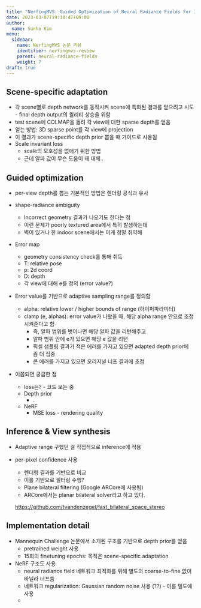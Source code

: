 ```yaml
---
title: "NerfingMVS: Guided Optimization of Neural Radiance Fields for Indoor Multi-view Stereo"
date: 2023-03-07T19:10:47+09:00
author:
  name: Sunho Kim
menu:
  sidebar:
    name: NerfingMVS 논문 리뷰
    identifier: nerfingmvs-review
    parent: neural-radiance-fields
    weight: 7
draft: true
---
```


## Scene-specific adaptation

- 각 scene별로 depth network를 동작시켜 scene에 특화된 결과를 얻으려고 시도 - final depth output의 퀄리티 상승을 위함
- test scene에 COLMAP을 돌려 각 view에 대한 sparse depth를 얻음
- 얻는 방법: 3D sparse point를 각 view에 projection
- 이 결과가 scene-specific depth prior 뽑을 때 가이드로 사용됨
- Scale invariant loss
    - scale의 모호성을 없애기 위한 방법
    - 근데 알파 값이 무슨 도움이 돼 대체..

## Guided optimization

- per-view depth를 뽑는 기본적인 방법은 렌더링 공식과 유사
- shape-radiance ambiguity
    - Incorrect geometry 결과가 나오기도 한다는 점
    - 이런 문제가 poorly textured area에서 특히 발생하는데
    - 벽이 있거나 한 indoor scene에서는 이게 정말 취약해
- Error map
    - geometry consistency check를 통해 취득
    - T: relative pose
    - p: 2d coord
    - D: depth
    - 각 view에 대해 e를 정의 (error value?)
- Error value를 기반으로 adaptive sampling range를 정의함
    - alpha: relative lower / higher bounds of range (하이퍼파라미터)
    - clamp (e, alphas): error value가 나왔을 때, 해당 alpha range 안으로 조정시켜준다고 함
        - 즉, 알파 범위를 벗어나면 해당 알파 값을 리턴해주고
        - 알파 범위 안에 e가 있으면 해당 e 값을 리턴
        - 픽셀 샘플링 결과가 적은 에러를 가지고 있으면 adapted depth prior에 좀 더 집중
        - 큰 에러를 가지고 있으면 오리지널 너프 결과에 초점

- 이쯤되면 궁금한 점
    - loss는? - 코드 보는 중
    - Depth prior
        - .
    - NeRF
        - MSE loss - rendering quality

## Inference & View synthesis

- Adaptive range 구했던 걸 직접적으로 inference에 적용
- per-pixel confidence 사용
    - 렌더링 결과를 기반으로 비교
    - 이를 기반으로 필터링 수행?
    - Plane bilateral filtering (Google ARCore에 사용됨)
    - ARCore에서는 planar bilateral solver라고 하고 있다.
    
    https://github.com/tvandenzegel/fast_bilateral_space_stereo
    

## Implementation detail

- Mannequin Challenge 논문에서 소개된 구조를 기반으로 depth prior를 얻음
    - pretrained weight 사용
    - 15회의 finetuning epochs: 목적은 scene-specific adaptation
- NeRF 구조도 사용
    - neural radiance field 네트워크 최적화를 위해 별도의 coarse-to-fine 없이 바닐라 너프씀
    - 네트워크 regularization: Gaussian random noise 사용 (??) - 이를 밀도에 사용
    -